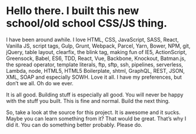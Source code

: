 # Hello there. I built this new school/old school CSS/JS thing.

I have been around awhile. I love HTML, CSS, JavaScript, SASS, React, Vanilla JS, script tags, Gulp, Grunt, Webpack, Parcel, Yarn, Bower, NPM, git, jQuery, table layout, clearfix, the blink tag, making fun of IE5, ActionScript, Greensock, Babel, ES6, TDD, React, Vue, Backbone, Knockout, Batman.js, the spread operator, template literals, ftp, sftp, ssh, pipelines, serverless, Lambda, node, HTML5, HTML5 Boilerplate, shtml, GraphQL, REST, JSON, XML, SOAP and especially SOWH. Love it all. I have my preferences, but don’t we all. Oh do we ever.

It is all good. Building stuff is especially all good. You will never be happy with the stuff you built. This is fine and normal. Build the next thing.

So, take a look at the source for this project. It is awesome and it sucks. Maybe you can learn something from it? That would be great. That’s why I did it. You can do something better probably. Please do.
